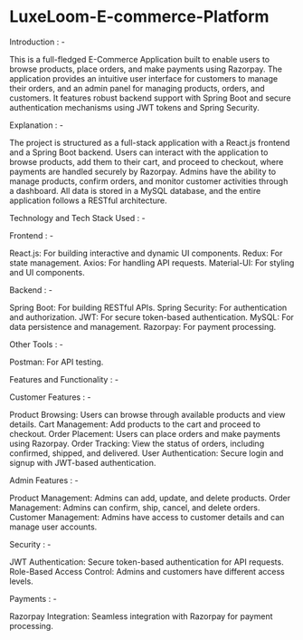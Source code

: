 # LuxeLoom-E-commerce-Platform

Introduction : -

This is a full-fledged E-Commerce Application built to enable users to browse products, place orders, and make payments using Razorpay. The application provides an intuitive user interface for customers to manage their orders, and an admin panel for managing products, orders, and customers. It features robust backend support with Spring Boot and secure authentication mechanisms using JWT tokens and Spring Security.

Explanation : -

The project is structured as a full-stack application with a React.js frontend and a Spring Boot backend. Users can interact with the application to browse products, add them to their cart, and proceed to checkout, where payments are handled securely by Razorpay. Admins have the ability to manage products, confirm orders, and monitor customer activities through a dashboard. All data is stored in a MySQL database, and the entire application follows a RESTful architecture.

Technology and Tech Stack Used : -

Frontend : -

React.js: For building interactive and dynamic UI components.
Redux: For state management.
Axios: For handling API requests.
Material-UI: For styling and UI components.

Backend : -

Spring Boot: For building RESTful APIs.
Spring Security: For authentication and authorization.
JWT: For secure token-based authentication.
MySQL: For data persistence and management.
Razorpay: For payment processing.

Other Tools : -

Postman: For API testing.

Features and Functionality : -

Customer Features : -

Product Browsing: Users can browse through available products and view details.
Cart Management: Add products to the cart and proceed to checkout.
Order Placement: Users can place orders and make payments using Razorpay.
Order Tracking: View the status of orders, including confirmed, shipped, and delivered.
User Authentication: Secure login and signup with JWT-based authentication.

Admin Features : -

Product Management: Admins can add, update, and delete products.
Order Management: Admins can confirm, ship, cancel, and delete orders.
Customer Management: Admins have access to customer details and can manage user accounts.

Security : -

JWT Authentication: Secure token-based authentication for API requests.
Role-Based Access Control: Admins and customers have different access levels.

Payments  : -

Razorpay Integration: Seamless integration with Razorpay for payment processing.
